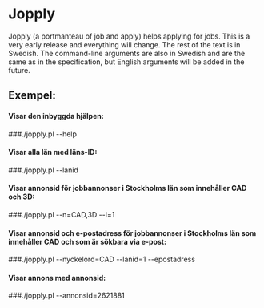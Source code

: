 # Jopply
Jopply (a portmanteau of job and apply) helps applying for jobs.
This is a very early release and everything will change. The rest of
the text is in Swedish. The command-line arguments are also in Swedish
and are the same as in the specification, but English arguments will
be added in the future.

## Exempel:
#### Visar den inbyggda hjälpen:
###./jopply.pl --help

#### Visar alla län med läns-ID:
###./jopply.pl --lanid

#### Visar annonsid för jobbannonser i Stockholms län som innehåller CAD och 3D:
###./jopply.pl --n=CAD,3D --l=1

#### Visar annonsid och e-postadress för jobbannonser i Stockholms län som innehåller CAD och som är sökbara via e-post:
###./jopply.pl --nyckelord=CAD --lanid=1 --epostadress

#### Visar annons med annonsid:
###./jopply.pl --annonsid=2621881